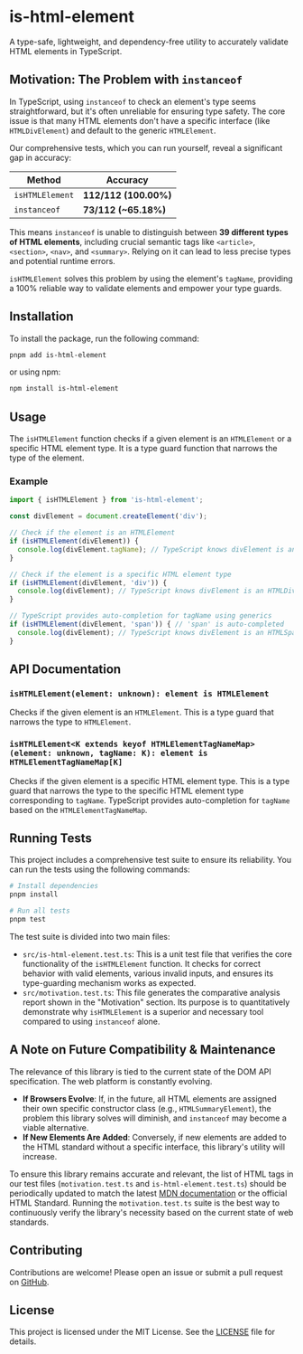 # is-html-element

A type-safe, lightweight, and dependency-free utility to accurately validate HTML elements in TypeScript.

## Motivation: The Problem with `instanceof`

In TypeScript, using `instanceof` to check an element's type seems straightforward, but it's often unreliable for ensuring type safety. The core issue is that many HTML elements don't have a specific interface (like `HTMLDivElement`) and default to the generic `HTMLElement`.

Our comprehensive tests, which you can run yourself, reveal a significant gap in accuracy:

| Method          | Accuracy                          |
| --------------- | --------------------------------- |
| `isHTMLElement` | **112/112 (100.00%)**             |
| `instanceof`    | **73/112 (~65.18%)**              |

This means `instanceof` is unable to distinguish between **39 different types of HTML elements**, including crucial semantic tags like `<article>`, `<section>`, `<nav>`, and `<summary>`. Relying on it can lead to less precise types and potential runtime errors.

`isHTMLElement` solves this problem by using the element's `tagName`, providing a 100% reliable way to validate elements and empower your type guards.

## Installation

To install the package, run the following command:

```bash
pnpm add is-html-element
```

or using npm:

```bash
npm install is-html-element
```

## Usage

The `isHTMLElement` function checks if a given element is an `HTMLElement` or a specific HTML element type. It is a type guard function that narrows the type of the element.

### Example

```typescript
import { isHTMLElement } from 'is-html-element';

const divElement = document.createElement('div');

// Check if the element is an HTMLElement
if (isHTMLElement(divElement)) {
  console.log(divElement.tagName); // TypeScript knows divElement is an HTMLElement
}

// Check if the element is a specific HTML element type
if (isHTMLElement(divElement, 'div')) {
  console.log(divElement); // TypeScript knows divElement is an HTMLDivElement
}

// TypeScript provides auto-completion for tagName using generics
if (isHTMLElement(divElement, 'span')) { // 'span' is auto-completed
  console.log(divElement); // TypeScript knows divElement is an HTMLSpanElement
}
```

## API Documentation

### `isHTMLElement(element: unknown): element is HTMLElement`

Checks if the given element is an `HTMLElement`. This is a type guard that narrows the type to `HTMLElement`.

### `isHTMLElement<K extends keyof HTMLElementTagNameMap>(element: unknown, tagName: K): element is HTMLElementTagNameMap[K]`

Checks if the given element is a specific HTML element type. This is a type guard that narrows the type to the specific HTML element type corresponding to `tagName`. TypeScript provides auto-completion for `tagName` based on the `HTMLElementTagNameMap`.

## Running Tests

This project includes a comprehensive test suite to ensure its reliability. You can run the tests using the following commands:

```bash
# Install dependencies
pnpm install

# Run all tests
pnpm test
```

The test suite is divided into two main files:

-   `src/is-html-element.test.ts`: This is a unit test file that verifies the core functionality of the `isHTMLElement` function. It checks for correct behavior with valid elements, various invalid inputs, and ensures its type-guarding mechanism works as expected.
-   `src/motivation.test.ts`: This file generates the comparative analysis report shown in the "Motivation" section. Its purpose is to quantitatively demonstrate why `isHTMLElement` is a superior and necessary tool compared to using `instanceof` alone.

## A Note on Future Compatibility & Maintenance

The relevance of this library is tied to the current state of the DOM API specification. The web platform is constantly evolving.

-   **If Browsers Evolve**: If, in the future, all HTML elements are assigned their own specific constructor class (e.g., `HTMLSummaryElement`), the problem this library solves will diminish, and `instanceof` may become a viable alternative.
-   **If New Elements Are Added**: Conversely, if new elements are added to the HTML standard without a specific interface, this library's utility will increase.

To ensure this library remains accurate and relevant, the list of HTML tags in our test files (`motivation.test.ts` and `is-html-element.test.ts`) should be periodically updated to match the latest [MDN documentation](https://developer.mozilla.org/en-US/docs/Web/API/Document/createElement#elements_and_their_interfaces) or the official HTML Standard. Running the `motivation.test.ts` suite is the best way to continuously verify the library's necessity based on the current state of web standards.

## Contributing

Contributions are welcome! Please open an issue or submit a pull request on [GitHub](https://github.com/devcomfort/is-html-element).

## License

This project is licensed under the MIT License. See the [LICENSE](LICENSE) file for details.
